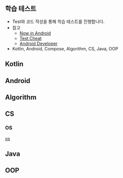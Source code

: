 
## 학습 테스트

- Test와 코드 작성을 통해 학습 테스트를 진행합니다.
- 참고
  - [Now in Android](https://github.com/android/nowinandroid)
  - [Test Cheat](https://developer.android.com/develop/ui/compose/testing/testing-cheatsheet)
  - [Android Developer](https://developer.android.com/?hl=ko)
- Kotlin, Android, Compose, Algorithm, CS, Java, OOP

## Kotlin

## Android

## Algorithm

## CS

### OS

[os](java%2Fsrc%2Fmain%2Fjava%2Fcom%2Fandroid%2Fjava%2Fos)

## Java

## OOP
